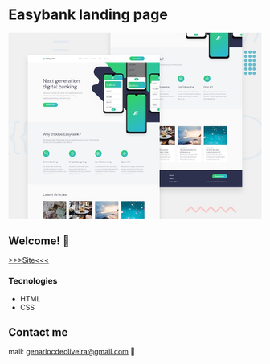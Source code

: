 # Easybank landing page

![Design preview for the Easybank landing page coding challenge](./design/desktop-preview.jpg)

## Welcome! 👋

[>>>Site<<<](https://genariocoliveira.github.io/Easy-Bank/)
### Tecnologies

- HTML
- CSS

## Contact me
mail: genariocdeoliveira@gmail.com 🚀

